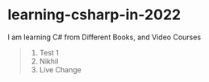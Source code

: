 # learning-csharp-in-2022
I am learning C# from Different Books, and Video Courses
> 1. Test 1
> 1. Nikhil
> 1. Live Change

